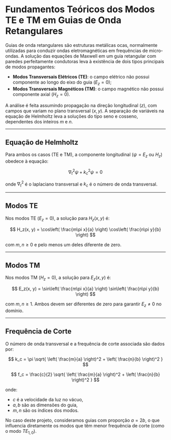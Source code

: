 # Fundamentos Teóricos dos Modos TE e TM em Guias de Onda Retangulares

Guias de onda retangulares são estruturas metálicas ocas, normalmente utilizadas para conduzir ondas eletromagnéticas em frequências de micro-ondas. A solução das equações de Maxwell em um guia retangular com paredes perfeitamente condutoras leva à existência de dois tipos principais de modos propagantes:

- **Modos Transversais Elétricos (TE)**: o campo elétrico não possui componente ao longo do eixo do guia ($E_z = 0$);
- **Modos Transversais Magnéticos (TM)**: o campo magnético não possui componente axial ($H_z = 0$).

A análise é feita assumindo propagação na direção longitudinal ($z$), com campos que variam no plano transversal ($x, y$). A separação de variáveis na equação de Helmholtz leva a soluções do tipo seno e cosseno, dependentes dos inteiros $m$ e $n$.

---

## Equação de Helmholtz

Para ambos os casos (TE e TM), a componente longitudinal ($\psi = E_z$ ou $H_z$) obedece à equação:

$$
\nabla_t^2 \psi + k_c^2 \psi = 0
$$

onde $\nabla_t^2$ é o laplaciano transversal e $k_c$ é o número de onda transversal.

---

## Modos TE

Nos modos TE ($E_z = 0$), a solução para $H_z(x, y)$ é:

$$
H_z(x, y) = \cos\left( \frac{m\pi x}{a} \right) \cos\left( \frac{n\pi y}{b} \right)
$$

com $m, n \ge 0$ e pelo menos um deles diferente de zero.

---

## Modos TM

Nos modos TM ($H_z = 0$), a solução para $E_z(x, y)$ é:

$$
E_z(x, y) = \sin\left( \frac{m\pi x}{a} \right) \sin\left( \frac{n\pi y}{b} \right)
$$

com $m, n \ge 1$. Ambos devem ser diferentes de zero para garantir $E_z \neq 0$ no domínio.

---

## Frequência de Corte

O número de onda transversal e a frequência de corte associada são dados por:

$$
k_c = \pi \sqrt{ \left( \frac{m}{a} \right)^2 + \left( \frac{n}{b} \right)^2 }
$$

$$
f_c = \frac{c}{2} \sqrt{ \left( \frac{m}{a} \right)^2 + \left( \frac{n}{b} \right)^2 }
$$

onde:
- $c$ é a velocidade da luz no vácuo,
- $a, b$ são as dimensões do guia,
- $m, n$ são os índices dos modos.

No caso deste projeto, consideramos guias com proporção $a = 2b$, o que influencia diretamente os modos que têm menor frequência de corte (como o modo $TE_{1,0}$).
